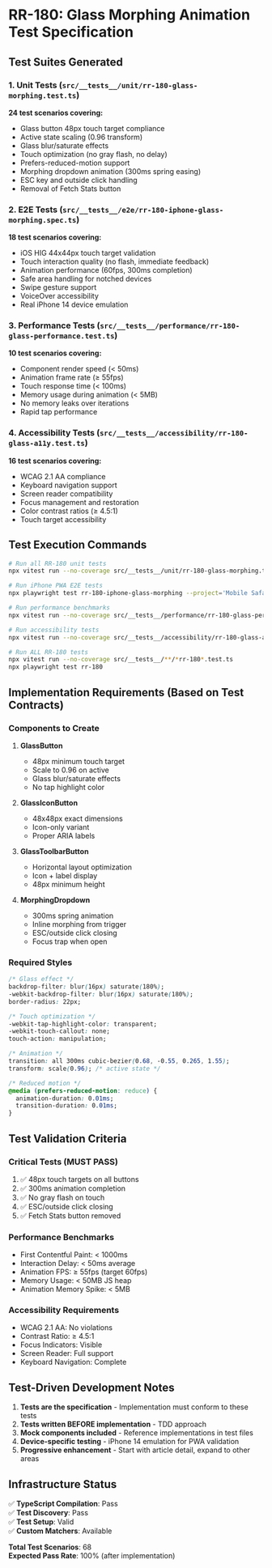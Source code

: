 # RR-180: Glass Morphing Animation Test Specification

## Test Suites Generated

### 1. Unit Tests (`src/__tests__/unit/rr-180-glass-morphing.test.ts`)
**24 test scenarios covering:**
- Glass button 48px touch target compliance
- Active state scaling (0.96 transform)
- Glass blur/saturate effects
- Touch optimization (no gray flash, no delay)
- Prefers-reduced-motion support
- Morphing dropdown animation (300ms spring easing)
- ESC key and outside click handling
- Removal of Fetch Stats button

### 2. E2E Tests (`src/__tests__/e2e/rr-180-iphone-glass-morphing.spec.ts`)
**18 test scenarios covering:**
- iOS HIG 44x44px touch target validation
- Touch interaction quality (no flash, immediate feedback)
- Animation performance (60fps, 300ms completion)
- Safe area handling for notched devices
- Swipe gesture support
- VoiceOver accessibility
- Real iPhone 14 device emulation

### 3. Performance Tests (`src/__tests__/performance/rr-180-glass-performance.test.ts`)
**10 test scenarios covering:**
- Component render speed (< 50ms)
- Animation frame rate (≥ 55fps)
- Touch response time (< 100ms)
- Memory usage during animation (< 5MB)
- No memory leaks over iterations
- Rapid tap performance

### 4. Accessibility Tests (`src/__tests__/accessibility/rr-180-glass-a11y.test.ts`)
**16 test scenarios covering:**
- WCAG 2.1 AA compliance
- Keyboard navigation support
- Screen reader compatibility
- Focus management and restoration
- Color contrast ratios (≥ 4.5:1)
- Touch target accessibility

## Test Execution Commands

```bash
# Run all RR-180 unit tests
npx vitest run --no-coverage src/__tests__/unit/rr-180-glass-morphing.test.ts

# Run iPhone PWA E2E tests
npx playwright test rr-180-iphone-glass-morphing --project='Mobile Safari'

# Run performance benchmarks
npx vitest run --no-coverage src/__tests__/performance/rr-180-glass-performance.test.ts

# Run accessibility tests
npx vitest run --no-coverage src/__tests__/accessibility/rr-180-glass-a11y.test.ts

# Run ALL RR-180 tests
npx vitest run --no-coverage src/__tests__/**/*rr-180*.test.ts
npx playwright test rr-180
```

## Implementation Requirements (Based on Test Contracts)

### Components to Create

1. **GlassButton**
   - 48px minimum touch target
   - Scale to 0.96 on active
   - Glass blur/saturate effects
   - No tap highlight color

2. **GlassIconButton**
   - 48x48px exact dimensions
   - Icon-only variant
   - Proper ARIA labels

3. **GlassToolbarButton**
   - Horizontal layout optimization
   - Icon + label display
   - 48px minimum height

4. **MorphingDropdown**
   - 300ms spring animation
   - Inline morphing from trigger
   - ESC/outside click closing
   - Focus trap when open

### Required Styles

```css
/* Glass effect */
backdrop-filter: blur(16px) saturate(180%);
-webkit-backdrop-filter: blur(16px) saturate(180%);
border-radius: 22px;

/* Touch optimization */
-webkit-tap-highlight-color: transparent;
-webkit-touch-callout: none;
touch-action: manipulation;

/* Animation */
transition: all 300ms cubic-bezier(0.68, -0.55, 0.265, 1.55);
transform: scale(0.96); /* active state */

/* Reduced motion */
@media (prefers-reduced-motion: reduce) {
  animation-duration: 0.01ms;
  transition-duration: 0.01ms;
}
```

## Test Validation Criteria

### Critical Tests (MUST PASS)
1. ✅ 48px touch targets on all buttons
2. ✅ 300ms animation completion
3. ✅ No gray flash on touch
4. ✅ ESC/outside click closing
5. ✅ Fetch Stats button removed

### Performance Benchmarks
- First Contentful Paint: < 1000ms
- Interaction Delay: < 50ms average
- Animation FPS: ≥ 55fps (target 60fps)
- Memory Usage: < 50MB JS heap
- Animation Memory Spike: < 5MB

### Accessibility Requirements
- WCAG 2.1 AA: No violations
- Contrast Ratio: ≥ 4.5:1
- Focus Indicators: Visible
- Screen Reader: Full support
- Keyboard Navigation: Complete

## Test-Driven Development Notes

1. **Tests are the specification** - Implementation must conform to these tests
2. **Tests written BEFORE implementation** - TDD approach
3. **Mock components included** - Reference implementations in test files
4. **Device-specific testing** - iPhone 14 emulation for PWA validation
5. **Progressive enhancement** - Start with article detail, expand to other areas

## Infrastructure Status

✅ **TypeScript Compilation**: Pass  
✅ **Test Discovery**: Pass  
✅ **Test Setup**: Valid  
✅ **Custom Matchers**: Available  

**Total Test Scenarios**: 68  
**Expected Pass Rate**: 100% (after implementation)